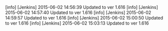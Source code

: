 [info] [Jenkins] 2015-06-02 14:56:39 Updated to ver 1.616
[info] [Jenkins] 2015-06-02 14:57:40 Updated to ver 1.616
[info] [Jenkins] 2015-06-02 14:59:57 Updated to ver 1.616
[info] [Jenkins] 2015-06-02 15:00:50 Updated to ver 1.616
[info] [Jenkins] 2015-06-02 15:03:13 Updated to ver 1.616
